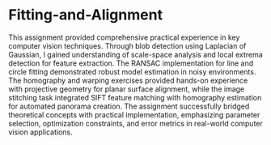 # Fitting-and-Alignment
This assignment provided comprehensive practical experience in key computer vision techniques.
Through blob detection using Laplacian of Gaussian, I gained understanding of scale-space analysis and local extrema detection for feature extraction. The RANSAC implementation for line and circle fitting demonstrated robust model estimation in noisy environments. The homography and warping exercises provided hands-on experience with projective geometry for planar surface alignment, while the image stitching task integrated SIFT feature matching with homography estimation for automated panorama creation. The assignment successfully bridged theoretical concepts with practical implementation, emphasizing parameter selection, optimization constraints, and error metrics in real-world computer vision applications.
